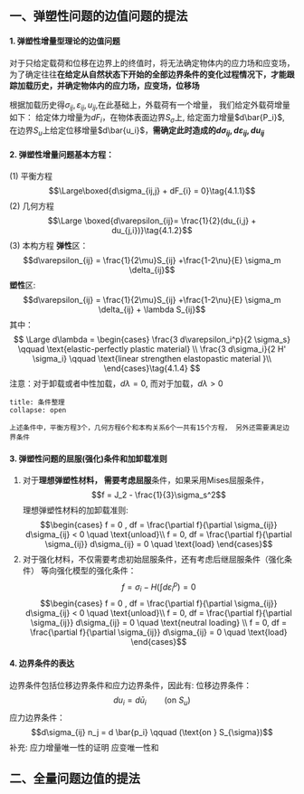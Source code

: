 ## 一、弹塑性问题的边值问题的提法
#### 1. 弹塑性增量型理论的边值问题
对于只给定载荷和位移在边界上的终值时，将无法确定物体内的应力场和应变场，为了确定往往**在给定从自然状态下开始的全部边界条件的变化过程情况下，才能跟踪加载历史，并确定物体内的应力场，应变场，位移场**

根据加载历史得$\sigma_{ij},\varepsilon_{ij},u_{ij}$,在此基础上，外载荷有一个增量， 我们给定外载荷增量如下： 
给定体力增量为$dF_{i}$，在物体表面边界$S_\sigma$上, 给定面力增量$d\bar{P_i}$, 在边界$S_u$上给定位移增量$d\bar{u_i}$，**需确定此时造成的$d\sigma_{ij},d\varepsilon_{ij}, du_{ij}$**

#### 2. 弹塑性增量问题基本方程：
(1) 平衡方程
$$\Large\boxed{d\sigma_{ij,j} + dF_{i} = 0}\tag{4.1.1}$$
(2) 几何方程
$$\Large \boxed{d\varepsilon_{ij}= \frac{1}{2}(du_{i,j} + du_{j,i})}\tag{4.1.2}$$
(3) 本构方程
**弹性**区：
$$d\varepsilon_{ij} = \frac{1}{2\mu}S_{ij} +\frac{1-2\nu}{E} \sigma_m \delta_{ij}$$
**塑性**区: 
$$d\varepsilon_{ij} = \frac{1}{2\mu}S_{ij} +\frac{1-2\nu}{E} \sigma_m \delta_{ij} + \lambda S_{ij}$$
其中：
$$
\Large d\lambda = \begin{cases}
\frac{3 d\varepsilon_i^p}{2 \sigma_s} \qquad \text{elastic-perfectly plastic  material} \\
\frac{3 d\sigma_i}{2 H' \sigma_i} \qquad \text{linear strengthen elastopastic material }\\ 
\end{cases}\tag{4.1.4}
$$
注意：对于卸载或者中性加载，$d\lambda=0$, 而对于加载，$d\lambda >0$

`````ad-note
title: 条件整理
collapse: open

上述条件中，平衡方程3个，几何方程6个和本构关系6个一共有15个方程， 另外还需要满足边界条件

`````

#### 3. 弹塑性问题的屈服(强化)条件和加卸载准则
1. 对于**理想弹塑性材料， 需要考虑屈服**条件，如果采用Mises屈服条件，
$$f = J_2 - \frac{1}{3}\sigma_s^2$$
理想弹塑性材料的加卸载准则: 
$$\begin{cases}
f = 0 , df = \frac{\partial f}{\partial \sigma_{ij}} d\sigma_{ij} < 0 \quad \text{unload}\\
f = 0, df = \frac{\partial f}{\partial \sigma_{ij}} d\sigma_{ij} = 0 \quad \text{load}
\end{cases}$$
2. 对于强化材料，不仅需要考虑初始屈服条件，还有考虑后继屈服条件（强化条件）
等向强化模型的强化条件：
$$f = \sigma_i - H(\int  d\varepsilon_i^p) =  0$$
$$\begin{cases}
f = 0 , df = \frac{\partial f}{\partial \sigma_{ij}} d\sigma_{ij} < 0 \quad \text{unload}\\
f = 0, df = \frac{\partial f}{\partial \sigma_{ij}} d\sigma_{ij} = 0 \quad \text{neutral  loading} \\
f = 0, df = \frac{\partial f}{\partial \sigma_{ij}} d\sigma_{ij} = 0 \quad \text{load}
\end{cases}$$
#### 4. 边界条件的表达
边界条件包括位移边界条件和应力边界条件，因此有:
位移边界条件：
$$d u_i =d \bar{u}_i \qquad (\text{on } S_{u})$$
应力边界条件：
$$d\sigma_{ij} n_j = d \bar{p_i} \qquad (\text{on } S_{\sigma})$$
补充: 
应力增量唯一性的证明
应变唯一性和

## 二、全量问题边值的提法


